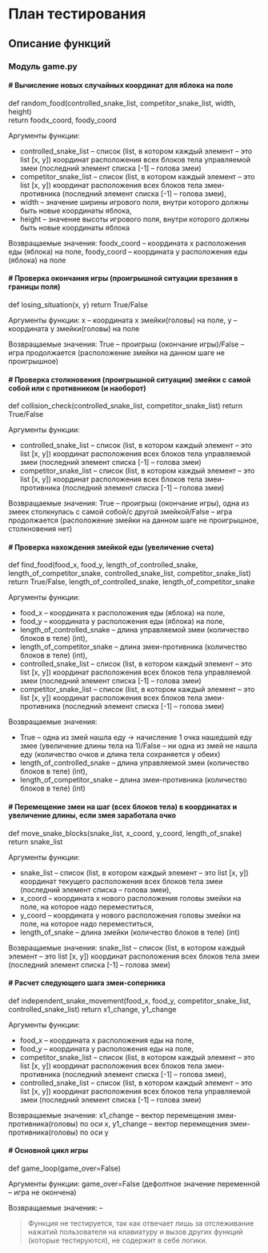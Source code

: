 # План тестирования
## Описание функций
### Модуль game.py

#### \# Вычисление новых случайных координат для яблока на поле
def random_food(controlled_snake_list, competitor_snake_list, width, height)  
return foodx_coord, foody_coord

Аргументы функции: 
* controlled_snake_list – список (list, в котором каждый элемент – это list [x, y]) координат расположения всех блоков тела управляемой змеи (последний элемент списка [-1] – голова змеи)
* competitor_snake_list – список (list, в котором каждый элемент – это list [x, y]) координат расположения всех блоков тела змеи-противника (последний элемент списка [-1] – голова змеи), 
*	width – значение ширины игрового поля, внутри которого должны быть новые координаты яблока,
*	height – значение высоты игрового поля, внутри которого должны быть новые координаты яблока

Возвращаемые значения: foodx_coord – координата x расположения еды (яблока) на поле, foody_coord – координата y расположения еды (яблока)  на поле


#### \# Проверка окончания игры (проигрышной ситуации врезания в границы поля)
def losing_situation(x, y)
return True/False

Аргументы функции: x – координата x змейки(головы) на поле, y – координата y змейки(головы) на поле

Возвращаемые значения: True – проигрыш (окончание игры)/False – игра продолжается (расположение змейки на данном шаге не проигрышное)

#### \# Проверка столкновения (проигрышной ситуации) змейки с самой собой или с противником (и наоборот)
def collision_check(controlled_snake_list, competitor_snake_list)
return True/False

Аргументы функции: 
* controlled_snake_list – список (list, в котором каждый элемент – это list [x, y]) координат расположения всех блоков тела управляемой змеи (последний элемент списка [-1] – голова змеи)
* competitor_snake_list – список (list, в котором каждый элемент – это list [x, y]) координат расположения всех блоков тела змеи-противника (последний элемент списка [-1] – голова змеи)

Возвращаемые значения: True – проигрыш (окончание игры), одна из змеек столкнулась с самой собой/с другой змейкой/False – игра продолжается (расположение змейки на данном шаге не проигрышное, столкновения нет)

#### \# Проверка нахождения змейкой еды (увеличение счета)
def find_food(food_x, food_y, length_of_controlled_snake, length_of_competitor_snake, controlled_snake_list, competitor_snake_list)
return True/False, length_of_controlled_snake, length_of_competitor_snake

Аргументы функции: 
* food_x – координата x расположения еды (яблока) на поле, 
* food_y – координата y расположения еды (яблока)  на поле,
* length_of_controlled_snake – длина управляемой змеи (количество блоков в теле) (int),
* length_of_competitor_snake – длина змеи-противника (количество блоков в теле) (int),
* controlled_snake_list – список (list, в котором каждый элемент – это list [x, y]) координат расположения всех блоков тела управляемой змеи (последний элемент списка [-1] – голова змеи)
* competitor_snake_list – список (list, в котором каждый элемент – это list [x, y]) координат расположения всех блоков тела змеи-противника (последний элемент списка [-1] – голова змеи)

Возвращаемые значения:
* True – одна из змей нашла еду -> начисление 1 очка нашедшей еду змее (увеличение длины тела на 1)/False – ни одна из змей не нашла еду (количество очков и длина тела сохраняется у обеих)
* length_of_controlled_snake – длина управляемой змеи (количество блоков в теле) (int),
* length_of_competitor_snake – длина змеи-противника (количество блоков в теле) (int)

#### \# Перемещение змеи на шаг (всех блоков тела) в координатах и увеличение длины, если змея заработала очко
def move_snake_blocks(snake_list, x_coord, y_coord, length_of_snake)
return snake_list

Аргументы функции: 
* snake_list – список (list, в котором каждый элемент – это list [x, y]) координат текущего расположения всех блоков тела змеи (последний элемент списка – голова змеи), 
* x_coord – координата x нового расположения головы змейки на поле, на которое надо переместиться, 
* y_coord – координата y нового расположения головы змейки на поле, на которое надо переместиться, 
* length_of_snake – длина змейки (количество блоков в теле) (int)

Возвращаемые значения: snake_list – список (list, в котором каждый элемент – это list [x, y]) координат расположения всех блоков тела змеи (последний элемент списка [-1] – голова змеи)

#### \# Расчет следующего шага змеи-соперника
def independent_snake_movement(food_x, food_y, competitor_snake_list, controlled_snake_list)
return x1_change, y1_change

Аргументы функции:
* food_x – координата x расположения еды на поле, 
* food_y – координата y расположения еды на поле, 
* competitor_snake_list – список (list, в котором каждый элемент – это list [x, y]) координат расположения всех блоков тела змеи-противника (последний элемент списка [-1] – голова змеи), 
* controlled_snake_list – список (list, в котором каждый элемент – это list [x, y]) координат расположения всех блоков тела управляемой змеи (последний элемент списка [-1] – голова змеи)

Возвращаемые значения: x1_change – вектор перемещения змеи-противника(головы) по оси x, y1_change – вектор перемещения змеи-противника(головы) по оси y

#### \# Основной цикл игры
def game_loop(game_over=False)

Аргументы функции: game_over=False (дефолтное значение переменной – игра не окончена)

Возвращаемые значения: –

> Функция не тестируется, так как отвечает лишь за отслеживание нажатий пользователя на клавиатуру и вызов других функций (которые тестируются), не содержит в себе логики.
